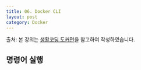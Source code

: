 ```yaml
---
title: 06. Docker CLI
layout: post
category: Docker
---
```


출처: 본 강의는 [생활코딩 도커편](http://opentutorials.org/course/128/8657/)을 참고하여 작성하였습니다. 



##  명령어 실행



